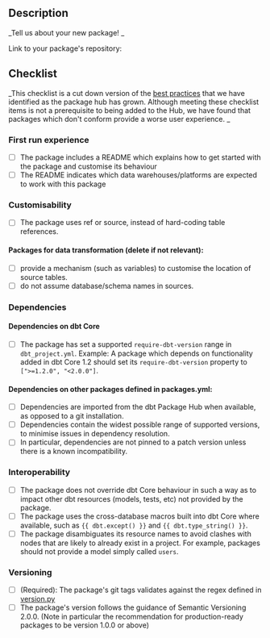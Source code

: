 ## Description 

_Tell us about your new package! _

Link to your package's repository: 

## Checklist
_This checklist is a cut down version of the [best practices](package-best-practices.md) that we have identified as the package hub has grown. Although meeting these checklist items is not a prerequisite to being added to the Hub, we have found that packages which don't conform provide a worse user experience. _

### First run experience
- [ ] The package includes a README which explains how to get started with the package and customise its behaviour
- [ ] The README indicates which data warehouses/platforms are expected to work with this package

### Customisability
- [ ] The package uses ref or source, instead of hard-coding table references.
#### Packages for data transformation (delete if not relevant):
- [ ] provide a mechanism (such as variables) to customise the location of source tables.
- [ ] do not assume database/schema names in sources.

### Dependencies
#### Dependencies on dbt Core
- [ ] The package has set a supported `require-dbt-version` range in `dbt_project.yml`. Example: A package which depends on functionality added in dbt Core 1.2 should set its `require-dbt-version` property to `[">=1.2.0", "<2.0.0"]`.
#### Dependencies on other packages defined in packages.yml:
- [ ] Dependencies are imported from the dbt Package Hub when available, as opposed to a git installation.
- [ ] Dependencies contain the widest possible range of supported versions, to minimise issues in dependency resolution.
- [ ] In particular, dependencies are not pinned to a patch version unless there is a known incompatibility.
### Interoperability
- [ ] The package does not override dbt Core behaviour in such a way as to impact other dbt resources (models, tests, etc) not provided by the package.
- [ ] The package uses the cross-database macros built into dbt Core where available, such as `{{ dbt.except() }}` and `{{ dbt.type_string() }}`.
- [ ] The package disambiguates its resource names to avoid clashes with nodes that are likely to already exist in a project. For example, packages should not provide a model simply called `users`.

### Versioning
- [ ] (Required): The package's git tags validates against the regex defined in [version.py](/hubcap/version.py)
- [ ] The package's version follows the guidance of Semantic Versioning 2.0.0. (Note in particular the recommendation for production-ready packages to be version 1.0.0 or above)
